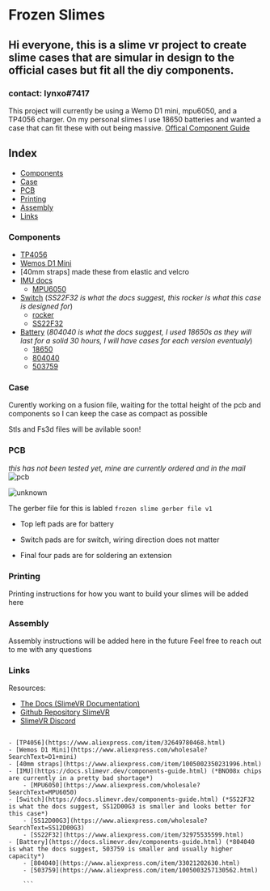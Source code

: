# Frozen Slimes 

## Hi everyone, this is a slime vr project to create slime cases that are simular in design to the official cases but fit all the diy components. 

### contact: lynxo#7417

This project will currently be using a Wemo D1 mini, mpu6050, and a TP4056 charger. On my personal slimes I use 18650 batteries and wanted a case that can fit these with out being massive. [Offical Component Guide](https://docs.slimevr.dev/diy/components-guide.html)


## Index
- [Components](#Components)
- [Case](#Case)
- [PCB](#PCB)
- [Printing](#Printing)
- [Assembly](#Assembly)
- [Links](#Links)


### Components

    
- [TP4056](https://www.amazon.com/HiLetgo-Lithium-Battery-Charging-Protect/dp/B00LTQU2RK/ref=sr_1_3?crid=31BCDZYQGA5IU&keywords=TP4056&qid=1643591253&sprefix=tp4056%2Caps%2C124&sr=8-3)
- [Wemos D1 Mini](https://www.amazon.com/Organizer-ESP8266-Internet-Development-Compatible/dp/B081PX9YFV/ref=sr_1_3?crid=2FMF3NVYGOSPK&keywords=wemos+d1+mini&qid=1643591309&sprefix=wemos+d1+mini%2Caps%2C136&sr=8-3)
- [40mm straps] made these from elastic and velcro
- [IMU docs](https://docs.slimevr.dev/diy/components-guide.html)
    - [MPU6050](https://www.amazon.com/MPU-6050-Accelerometer-Gyroscope-Converter-Compatible/dp/B08TH9NH55/ref=sr_1_6?crid=1W65V3QJ27XN&keywords=mpu+6050&qid=1643591376&sprefix=mpu+6050%2Caps%2C136&sr=8-6)  
- [Switch](https://docs.slimevr.dev/diy/components-guide.htmll) (*SS22F32 is what the docs suggest, this rocker is what this case is designed for*)
    - [rocker](https://www.amazon.com/dp/B01N2U8PK0?psc=1&ref=ppx_yo2_dt_b_product_details)
    - [SS22F32](https://www.aliexpress.com/item/32975535599.html)
- [Battery](https://docs.slimevr.dev/diy/components-guide.html) (*804040 is what the docs suggest, I used 18650s as they will last for a solid 30 hours, I will have cases for each version eventualy*)
    - [18650](https://www.amazon.com/flashlights-Rechargable-universal-zoomable-resistant/dp/B089N1HS3Y/ref=sr_1_7?keywords=18650&qid=1643591647&sr=8-7)
    - [804040](https://www.aliexpress.com/item/33021202630.html)
    - [503759](https://www.aliexpress.com/item/1005003257130562.html)


### Case

Curently working on a fusion file, waiting for the tottal height of the pcb and components so I can keep the case as compact as possible

Stls and Fs3d files will be avilable soon!


### PCB 
*this has not been tested yet, mine are currently ordered and in the mail*
![pcb](https://user-images.githubusercontent.com/98719680/151724886-2c5099e3-fb9f-46b9-8021-25dd6d12512c.png)


![unknown](https://user-images.githubusercontent.com/98719680/151725786-9f9a4075-871c-4021-ad3d-9da2e22d66e9.png)

The gerber file for this is labled ``` frozen slime gerber file v1 ```

- Top left pads are for battery

- Switch pads are for switch, wiring direction does not matter

- Final four pads are for soldering an extension


### Printing 

Printing instructions for how you want to build your slimes will be added here

### Assembly 

Assembly instructions will be added here in the future 
Feel free to reach out to me with any questions 





### Links
Resources:
- [The Docs (SlimeVR Documentation)](https://docs.slimevr.dev/)
- [Github Repository SlimeVR](https://github.com/SlimeVR/)
- [SlimeVR Discord](https://discord.gg/SlimeVR)





```

- [TP4056](https://www.aliexpress.com/item/32649780468.html)
- [Wemos D1 Mini](https://www.aliexpress.com/wholesale?SearchText=D1+mini)
- [40mm straps](https://www.aliexpress.com/item/1005002350231996.html)
- [IMU](https://docs.slimevr.dev/components-guide.html) (*BNO08x chips are currently in a pretty bad shortage*)
    - [MPU6050](https://www.aliexpress.com/wholesale?SearchText=MPU6050)  
- [Switch](https://docs.slimevr.dev/components-guide.html) (*SS22F32 is what the docs suggest, SS12D00G3 is smaller and looks better for this case*)
    - [SS12D00G3](https://www.aliexpress.com/wholesale?SearchText=SS12D00G3)
    - [SS22F32](https://www.aliexpress.com/item/32975535599.html)
- [Battery](https://docs.slimevr.dev/components-guide.html) (*804040 is what the docs suggest, 503759 is smaller and usually higher capacity*)
    - [804040](https://www.aliexpress.com/item/33021202630.html)
    - [503759](https://www.aliexpress.com/item/1005003257130562.html)
    
    ```
